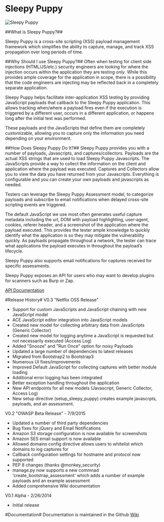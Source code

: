 Sleepy Puppy
============

![Sleepy Puppy](http://i.snag.gy/VQfEE.jpg)

##What is Sleepy Puppy?##

Sleepy Puppy is a cross-site scripting (XSS) payload management framework which simplifies the ability to capture, manage, and track XSS propagation over long periods of time.


##Why Should I use Sleepy Puppy?##
Often when testing for client side injections (HTML/JS/etc.) security engineers are looking for where the injection occurs within the application they are testing *only*.  While this provides ample coverage for the application in scope, there is a possibility that the code engineers are injecting may be reflected back in a completely separate application.

Sleepy Puppy helps facilitate inter-application XSS testing by providing JavaScript payloads that callback to the Sleepy Puppy application. This allows tracking when/where a payload fires even if the execution is triggered by a different user, occurs in a different application, or happens long after the initial test was performed.

These payloads and the JavaScripts that define them are completely customizable, allowing you to capture only the information you need depending on your environment.


##How Does Sleepy Puppy Do It?##
Sleepy Puppy provides you with a number of payloads, Javascripts, and captures/collectors.  Payloads are the actual XSS strings that are used to load Sleepy Puppy Javascripts.  The JavaScripts provide a way to collect the information on the client and application where the payload was executed.  Captures and Collectors allow you to view the data you have returned from your Javascripts.  Everything is configurable and you can create your own payloads and javascripts as needed.

Testers can leverage the Sleepy Puppy Assessment model, to categorize payloads and subscribe to email notifications when delayed cross-site scripting events are triggered.

The default JavaScript we use most often generates useful capture metadata including the url, DOM with payload highlighting, user-agent, cookies, referer header, and a screenshot of the application where the payload executed.  This provides the tester ample knowledge to quickly identify what the application is so they may mitigate the vulnerability quickly.  As payloads propagate throughout a network, the tester can trace what applications the payload executes in throughout the payload’s lifecycle.

Sleepy Puppy also supports email notifications for captures received for specific assessments.

Sleepy Puppy exposes an API for users who may want to develop plugins for scanners such as Burp or Zap.

[API Documentation](https://github.com/sbehrens/sleepy-puppy/wiki/API)


#Release History#
V0.3 "Netflix OSS Release"
* Support for custom JavaScripts and JavaScript chaining with new JavaScript model
* ACE JavaScript editor integration into JavaScript models
* Created new model for collecting arbitrary data from JavaScripts (Generic Collector)
* Created new model for logging anytime a JavaScript is requested but not necessarily executed (Access Log)
* Added "Snooze" and "Run Once" option for noisy Payloads
* Updated a large number of dependencies to latest releases
* Migrated from Bootstrap2 to Bootstrap3
* Numerous UI fixes/improvements
* Improved Default JavaScript for collecting captures with better module loading
* Additional error logging has been integrated
* Better exception handling throughout the application
* New API endpoints for all new models (Javascript, Generic Collector, Access Log)
* New setup directive (setup_sleepy_puppy) creates example javascrpts, payloads, and an assessment.

V0.2 "OWASP Beta Release" - 7/9/2015
* Updated a number of third party dependencies
* Bug fixes for jQuery and Email Notifications
* Amazon S3 storage configuration is now available for screenshots
* Amazon SES email support is now available
* Allowed domains config directive allows users to whitelist which domains to log captures for
* Callback configuration settings for hostname and protocol now supported
* PEP 8 changes (thanks @monkey_security)
* manage.py now supports a new commnad 'create_bootstrap_assessment' which adds a number of example payloads and an example assessment
* Added comprehensive Wiki documentation

V0.1 Alpha - 2/26/2014
* Initial release

#Documentation#
Documentation is maintained in the Github [Wiki](https://github.com/sbehrens/sleepy-puppy/wiki)
